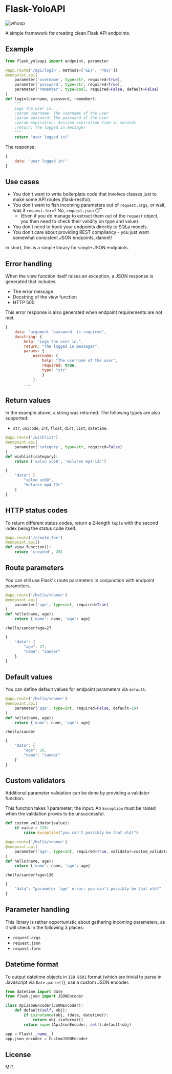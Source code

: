 # Flask-YoloAPI

![whoop](https://i.imgur.com/xVS3UGq.png)

A simple framework for creating clean Flask API endpoints.

Example
-------

```python
from flask_yoloapi import endpoint, parameter

@app.route('/api/login', methods=['GET', 'POST'])
@endpoint.api(
    parameter('username', type=str, required=True),
    parameter('password', type=str, required=True),
    parameter('remember', type=bool, required=False, default=False)
)
def login(username, password, remember):
    """
    Logs the user in.
    :param username: The username of the user
    :param password: The password of the user
    :param expiration: Session expiration time in seconds
    :return: The logged in message!
    """
    return "user logged in!"
```

The response:

```javascript
{
    data: "user logged in!"
}
```

Use cases
-------------

- You don't want to write boilerplate code that involves classes just to make some API routes (flask-restful).
- You don't want to fish incoming parameters out of `request.args`, or wait, was it `request.form`? No, `request.json` :sleeping:
    - (Even if you do manage to extract them out of the `request` object, you then need to check their validity on type and value)
- You don't need to hook your endpoints directly to SQLa models.
- You don't care about providing REST compliancy - you just want somewhat consistent JSON endpoints, damnit!

In short, this is a simple library for simple JSON endpoints.


## Error handling

When the view function itself raises an exception, a JSON response is generated that includes:

- The error message
- Docstring of the view function
- HTTP 500

This error response is also generated when endpoint requirements are not met.

```javascript
{
    data: "argument 'password' is required",
    docstring: {
        help: "Logs the user in.",
        return: "The logged in message!",
        params: {
            username: {
                help: "The username of the user",
                required: true,
                type: "str"
                }
            },
        ...
```

## Return values
In the example above, a string was returned. The following types are also supported:

- `str`, `unicode`, `int`, `float`, `dict`, `list`, `datetime`.

```python
@app.route('/wishlist')
@endpoint.api(
    parameter('category', type=str, required=False)
)
def wishlist(category):
    return ['volvo xc60', 'mclaren mp4-12c']
```

```javascript
{
    "data": [
        "volvo xc60", 
        "mclaren mp4-12c"
    ]
}
```

## HTTP status codes

To return different status codes, return a 2-length `tuple` with the second index being the status code itself.

```python
@app.route('/create_foo')
@endpoint.api()
def view_function():
    return 'created', 201
```

## Route parameters

You can still use Flask's route parameters in conjunction with endpoint parameters.

```python
@app.route('/hello/<name>')
@endpoint.api(
    parameter('age', type=int, required=True)
)
def hello(name, age):
    return {'name': name, 'age': age}
```

`/hello/sander?age=27`

```javascript
{
    "data": {
        "age": 27, 
        "name": "sander"
    }
}
```

## Default values

You can define default values for endpoint parameters via `default`.

```python
@app.route('/hello/<name>')
@endpoint.api(
    parameter('age', type=int, required=False, default=10)
)
def hello(name, age):
    return {'name': name, 'age': age}
```
`/hello/sander`
```javascript
{
    "data": {
        "age": 10, 
        "name": "sander"
    }
}
```

## Custom validators

Additional parameter validation can be done by providing a validator function. 

This function takes 1 parameter; the input. An `Exception` must be raised when the validation proves to be unsuccessful.

```python
def custom_validator(value):
    if value > 120:
        raise Exception("you can't possibly be that old!")

@app.route('/hello/<name>')
@endpoint.api(
    parameter('age', type=int, required=True, validator=custom_validator)
)
def hello(name, age):
    return {'name': name, 'age': age}
```

`/hello/sander?age=130`

```javascript
{
    "data": "parameter 'age' error: you can't possibly be that old!"
}
```

## Parameter handling

This library is rather opportunistic about gathering incoming parameters, as it will check in the following 3 places:

- `request.args`
- `request.json`
- `request.form`

## Datetime format

To output datetime objects in `ISO 8601` format (which are trivial to parse in Javascript via `Date.parse()`), use a custom JSON encoder.

```python
from datetime import date
from flask.json import JSONEncoder

class ApiJsonEncoder(JSONEncoder):
    def default(self, obj):
        if isinstance(obj, (date, datetime)):
            return obj.isoformat()
        return super(ApiJsonEncoder, self).default(obj)

app = Flask(__name__)
app.json_encoder = CustomJSONEncoder
```

License
-------------
MIT.
